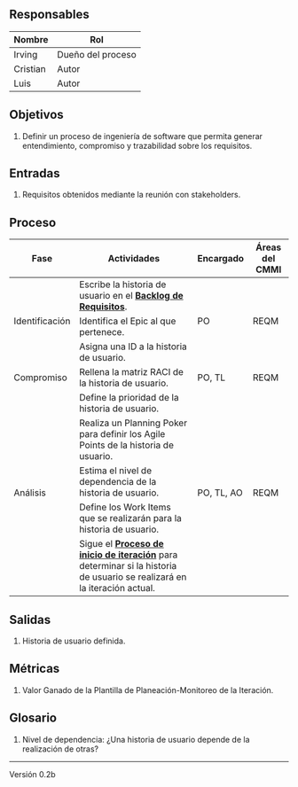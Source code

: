 ## Responsables

Nombre     | Rol
-----------|------------------
Irving     | Dueño del proceso
Cristian   | Autor
Luis       | Autor

## Objetivos
1. Definir un proceso de ingeniería de software que permita generar entendimiento, compromiso y trazabilidad sobre los requisitos.

## Entradas
1. Requisitos obtenidos mediante la reunión con stakeholders.

## Proceso
<table>
  <thead>
    <tr>
      <th>Fase</th>
      <th>Actividades</th>
      <th>Encargado</th>
      <th>Áreas del CMMI</th>
    </tr>
  </thead>
  <tbody>
    <tr>
      <td rowspan="3">Identificación</td>
      <td>Escribe la historia de usuario en el <strong><a href="https://docs.google.com/spreadsheets/d/1o6jLgBaUGFCco-8gIZqd8Ng3zqUKfJYZudfaI9Bqu-0/edit#gid=1630941258">Backlog de Requisitos</a></strong>.</td>
      <td rowspan="3">PO</td>
      <td rowspan="3">REQM</td>
    </tr>
    <tr>
      <td>Identifica el Epic al que pertenece.</td>
    </tr>
    <tr>
      <td>Asigna una ID a la historia de usuario.</td>
    </tr>
    <tr>
      <td rowspan="1">Compromiso</td>
      <td>Rellena la matriz RACI de la historia de usuario.</td>
      <td>PO, TL</td>
      <td>REQM</td>
    </tr>
    <tr>
      <td rowspan="5">Análisis</td>
      <td>Define la prioridad de la historia de usuario.</td>
      <td rowspan="5">PO, TL, AO</td>
      <td rowspan="5">REQM</td>
    </tr> 
    <tr>
      <td>Realiza un Planning Poker para definir los Agile Points de la historia de usuario.</td>
    </tr> 
    <tr>
      <td>Estima el nivel de dependencia de la historia de usuario.</td>
    </tr> 
    <tr>
      <td>Define los Work Items que se realizarán para la historia de usuario.</td>
    </tr> 
    <tr>
      <td>Sigue el <strong><a href="https://github.com/novaDepto/Nova/wiki/Proceso-de-inicio-de-iteraci%C3%B3n">Proceso de inicio de iteración</a></strong> para determinar si la historia de usuario se realizará en la iteración actual.</td>
    </tr> 
  </tbody>
</table>

## Salidas
1. Historia de usuario definida.

## Métricas
1. Valor Ganado de la Plantilla de Planeación-Monitoreo de la Iteración.

## Glosario
1. Nivel de dependencia: ¿Una historia de usuario depende de la realización de otras?

***
Versión 0.2b
